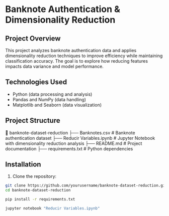 # Banknote Authentication & Dimensionality Reduction  

## Project Overview  
This project analyzes banknote authentication data and applies dimensionality reduction techniques to improve efficiency while maintaining classification accuracy. The goal is to explore how reducing features impacts data variance and model performance.  

## Technologies Used  
- Python (data processing and analysis)  
- Pandas and NumPy (data handling)  
- Matplotlib and Seaborn (data visualization)  

## Project Structure  
📁 banknote-dataset-reduction ├── Banknotes.csv # Banknote authentication dataset ├── Reducir Variables.ipynb # Jupyter Notebook with dimensionality reduction analysis ├── README.md # Project documentation ├── requirements.txt # Python dependencies

## Installation  
1. Clone the repository:  
```bash
git clone https://github.com/yourusername/banknote-dataset-reduction.git
cd banknote-dataset-reduction

pip install -r requirements.txt

jupyter notebook "Reducir Variables.ipynb"



